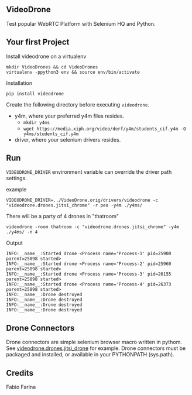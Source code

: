 VideoDrone
----------

Test popular WebRTC Platform with Selenium HQ and Python.

Your first Project
---------------

Install videodrone on a virtualenv

````
mkdir VideoDrones && cd VideoDrones
virtualenv -ppython3 env && source env/bin/activate
````

Installation
````
pip install videodrone
````

Create the following directory before executing `videodrone`.

- y4m, where your preferred y4m files resides.
  - `mkdir y4ms`
  - `wget https://media.xiph.org/video/derf/y4m/students_cif.y4m -O y4ms/students_cif.y4m`
- driver, where your selenium drivers resides.

Run
---

`VIDEODRONE_DRIVER` environment variable can override the driver path settings.

example
````
VIDEODRONE_DRIVER=../VideoDrone.orig/drivers/videodrone -c "videodrone.drones.jitsi_chrome" -r peo -y4m ./y4ms/
````

There will be a party of 4 drones in "thatroom"
````
videodrone -room thatroom -c "videodrone.drones.jitsi_chrome" -y4m ./y4ms/ -n 4
````

Output
````
INFO:__name__:Started drone <Process name='Process-1' pid=25900 parent=25898 started>
INFO:__name__:Started drone <Process name='Process-2' pid=25960 parent=25898 started>
INFO:__name__:Started drone <Process name='Process-3' pid=26155 parent=25898 started>
INFO:__name__:Started drone <Process name='Process-4' pid=26373 parent=25898 started>
INFO:__name__:Drone destroyed
INFO:__name__:Drone destroyed
INFO:__name__:Drone destroyed
INFO:__name__:Drone destroyed
````

Drone Connectors
----------------

Drone connectors are simple selenium browser macro written in pythom.
See [videodrone.drones.jitsi_drone](src/videodrone/drones/jitsi_drone.py) for example.
Drone connectors must be packaged and installed, or available in your PYTHONPATH (sys.path).


Credits
-------

Fabio Farina
